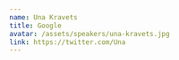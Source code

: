 ```yaml
---
name: Una Kravets
title: Google
avatar: /assets/speakers/una-kravets.jpg
link: https://twitter.com/Una
---
```

